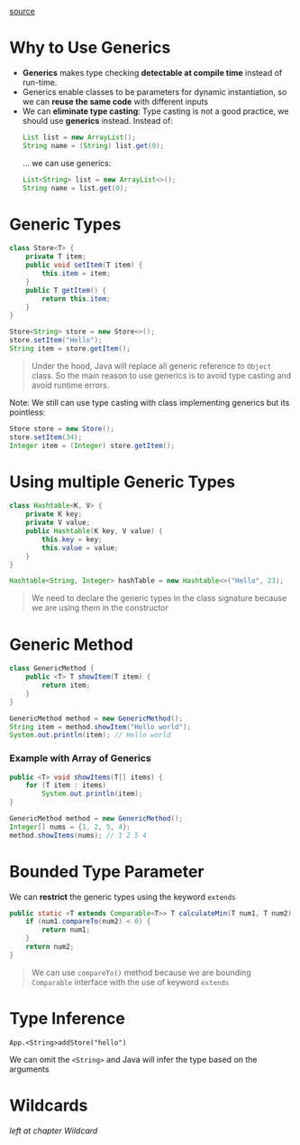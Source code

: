 [source](https://www.udemy.com/course/introduction-to-generics-in-java/)

# Why to Use Generics

-   **Generics** makes type checking **detectable at compile time** instead of run-time.
-   Generics enable classes to be parameters for dynamic instantiation, so we can **reuse the same code** with different inputs
-   We can **eliminate type casting**: Type casting is not a good practice, we should use **generics** instead. Instead of:
    ```java
    List list = new ArrayList();
    String name = (String) list.get(0);
    ```
    ... we can use generics:
    ```java
    List<String> list = new ArrayList<>();
    String name = list.get(0);
    ```

# Generic Types

```java
class Store<T> {
    private T item;
    public void setItem(T item) {
        this.item = item;
    }
    public T getItem() {
        return this.item;
    }
}
```

```java
Store<String> store = new Store<>();
store.setItem("Hello");
String item = store.getItem();
```

> Under the hood, Java will replace all generic reference to `Object` class. So the main reason to use generics is to avoid type casting and avoid runtime errors.

Note: We still can use type casting with class implementing generics but its pointless:

```java
Store store = new Store();
store.setItem(34);
Integer item = (Integer) store.getItem();
```

# Using multiple Generic Types

```java
class Hashtable<K, V> {
    private K key;
    private V value;
    public Hashtable(K key, V value) {
        this.key = key;
        this.value = value;
    }
}
```

```java
Hashtable<String, Integer> hashTable = new Hashtable<>("Hello", 23);
```

> We need to declare the generic types in the class signature because we are using them in the constructor

# Generic Method

```java
class GenericMethod {
    public <T> T showItem(T item) {
        return item;
    }
}
```

```java
GenericMethod method = new GenericMethod();
String item = method.showItem("Hello world");
System.out.println(item); // Hello world
```

### Example with Array of Generics

```java
public <T> void showItems(T[] items) {
    for (T item : items)
        System.out.println(item);
}
```

```java
GenericMethod method = new GenericMethod();
Integer[] nums = {1, 2, 5, 4};
method.showItems(nums); // 1 2 5 4
```

# Bounded Type Parameter

We can **restrict** the generic types using the keyword `extends`

```java
public static <T extends Comparable<T>> T calculateMin(T num1, T num2) {
    if (num1.compareTo(num2) < 0) {
        return num1;
    }
    return num2;
}
```

> We can use `compareTo()` method because we are bounding `Comparable` interface with the use of keyword `extends`

# Type Inference

```
App.<String>addStore("hello")
```

We can omit the `<String>` and Java will infer the type based on the arguments

# Wildcards

_left at chapter Wildcard_
